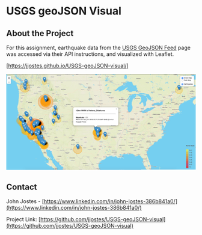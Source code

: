 # USGS geoJSON Visual

## About the Project

For this assignment, earthquake data from the [USGS GeoJSON Feed](http://earthquake.usgs.gov/earthquakes/feed/v1.0/geojson.php) page was accessed via their API instructions, and visualized with Leaflet.

[https://jjostes.github.io/USGS-geoJSON-visual/]

![map]


## Contact

John Jostes - [https://www.linkedin.com/in/john-jostes-386b841a0/](https://www.linkedin.com/in/john-jostes-386b841a0/)

Project Link: [https://github.com/jjostes/USGS-geoJSON-visual](https://github.com/jjostes/USGS-geoJSON-visual)



<!-- MAP LINK -->

[map]: https://github.com/jjostes/USGS-geoJSON-visual/blob/master/screenshot.png
